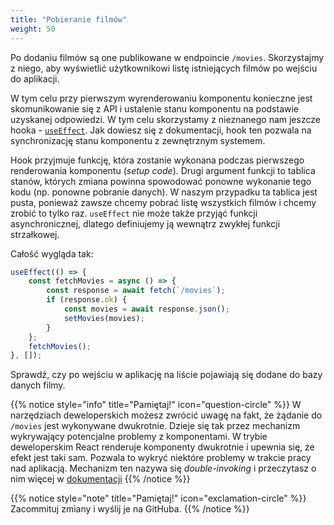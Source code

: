 ```yaml
---
title: "Pobieranie filmów"
weight: 50
---
```


Po dodaniu filmów są one publikowane w endpoincie `/movies`. Skorzystajmy z niego,
aby wyświetlić użytkownikowi listę istniejących filmów po wejściu do aplikacji.

W tym celu przy pierwszym wyrenderowaniu komponentu konieczne jest skomunikowanie się z API
i ustalenie stanu komponentu na podstawie uzyskanej odpowiedzi. W tym celu skorzystamy
z nieznanego nam jeszcze hooka - [`useEffect`](https://react.dev/reference/react/useEffect).
Jak dowiesz się z dokumentacji, hook ten pozwala na synchronizację stanu komponentu
z zewnętrznym systemem.

Hook przyjmuje funkcję, która zostanie wykonana podczas pierwszego renderowania
komponentu (_setup code_). Drugi argument funkcji to tablica stanów, których zmiana
powinna spowodować ponowne wykonanie tego kodu (np. ponowne pobranie danych). W naszym
przypadku ta tablica jest pusta, ponieważ zawsze chcemy pobrać listę wszystkich filmów
i chcemy zrobić to tylko raz. `useEffect` nie może także przyjąć funkcji asynchronicznej,
dlatego definiujemy ją wewnątrz zwykłej funkcji strzałkowej.

Całość wygląda tak:

```jsx
useEffect(() => {
    const fetchMovies = async () => {
        const response = await fetch(`/movies`);
        if (response.ok) {
            const movies = await response.json();
            setMovies(movies);
        }
    };
    fetchMovies();
}, []);
```

Sprawdź, czy po wejściu w aplikację na liście pojawiają się dodane do bazy danych filmy.

{{% notice style="info" title="Pamiętaj!" icon="question-circle" %}}
W narzędziach deweloperskich możesz zwrócić uwagę na fakt, że żądanie do
`/movies` jest wykonywane dwukrotnie. Dzieje się tak przez mechanizm
wykrywający potencjalne problemy z komponentami. W trybie deweloperskim
React renderuje komponenty dwukrotnie i upewnia się, że efekt jest taki sam.
Pozwala to wykryć niektóre problemy w trakcie pracy nad aplikacją. Mechanizm ten
nazywa się _double-invoking_ i przeczytasz o nim więcej w
[dokumentacji](https://legacy.reactjs.org/docs/strict-mode.html#detecting-unexpected-side-effects)
{{% /notice %}}

{{% notice style="note" title="Pamiętaj!" icon="exclamation-circle" %}}
Zacommituj zmiany i wyślij je na GitHuba.
{{% /notice %}}
